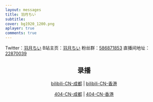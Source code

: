 ```yaml
---
layout: messages
title: 羽月ちい
subtitle: 
cover: bg1920_1200.png
aplayer: true
comments: true
---
```


Twitter：[羽月ちい](https://twitter.com/uzukichii)
B站主页：[羽月ちい](https://space.bilibili.com/1694679451)
粉丝群：[586871853](https://jq.qq.com/?_wv=1027&k=PSf99bCN)
直播间地址：[22870039](https://live.bilibili.com/22870039)

<!-- * 选项解释
  bilibili：哔哩哔哩原视频
  Local：将视频下载到本地
  Nya-WSL：本网站内嵌播放器 -->
<center>

## 录播

[bilibili-CN-成都](http://chii.osttsstudio.ltd/files/bilibili/) | [bilibili-CN-香港](http://hk.osttsstudio.ltd/files/bilibili/)

[404-CN-成都](http://chii.osttsstudio.ltd/files/404/) | [404-CN-香港](http://hk.osttsstudio.ltd/files/bilibili/)
</center>